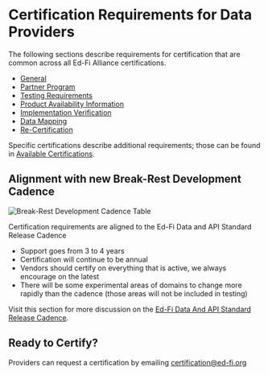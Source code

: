 # Certification Requirements for Data Providers

The following sections describe requirements for certification that are common
across all Ed-Fi Alliance certifications.

* [General](./general.md)
* [Partner Program](./partner-program.md)
* [Testing Requirements](./testing-requirements.md)
* [Product Availability Information](./product-availability-information.md)
* [Implementation Verification](./implementation-verification.md)
* [Data Mapping](./data-mapping.md)
* [Re-Certification](./recertification.md)

Specific certifications describe additional requirements; those can be found
in [Available Certifications](../available-certifications/readme.md).

## Alignment with new Break-Rest Development Cadence

![Break-Rest Development Cadence Table](https://edfidocs.blob.core.windows.net/$web/img/reference/release-cadence.png "Break Rest Development Cadence")

Certification requirements are aligned to the Ed-Fi Data and API Standard Release Cadence
* Support goes from 3 to 4 years
* Certification will continue to be annual 
* Vendors should certify on everything that is active, we always encourage on the latest 
* There will be some experimental areas of domains to change more rapidly than the cadence (those areas will not be included in testing)

Visit this section for more discussion on the [Ed-Fi Data And API Standard Release Cadence](/reference/roadmap/cadence). 

## Ready to Certify?

Providers can request a certification by
emailing [certification@ed-fi.org](mailto:certification@ed-fi.org)
